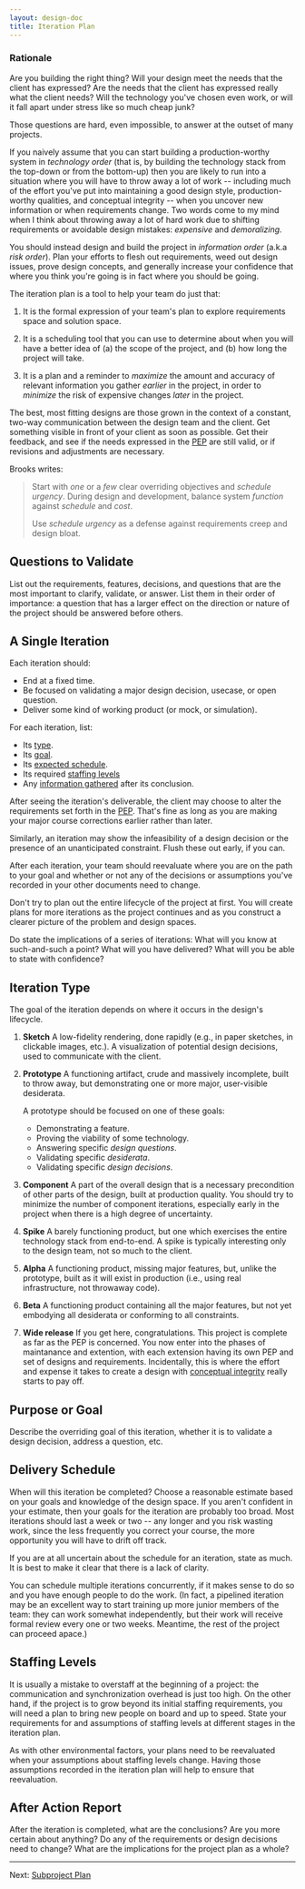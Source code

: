 ```yaml
---
layout: design-doc
title: Iteration Plan
---
```


### Rationale

Are you building the right thing? Will your design meet the needs that the
client has expressed? Are the needs that the client has expressed really what
the client needs? Will the technology you've chosen even work, or will it fall
apart under stress like so much cheap junk?

Those questions are hard, even impossible, to answer at the outset of many
projects.

If you naively assume that you can start building a production-worthy system in
*technology order* (that is, by building the technology stack from the top-down
or from the bottom-up) then you are likely to run into a situation where you
will have to throw away a lot of work -- including much of the effort you've put
into maintaining a good design style, production-worthy qualities, and
conceptual integrity -- when you uncover new information or when requirements
change. Two words come to my mind when I think about throwing away a lot of hard
work due to shifting requirements or avoidable design mistakes: *expensive* and
*demoralizing*.

You should instead design and build the project in *information order* (a.k.a
*risk order*). Plan your efforts to flesh out requirements, weed out design
issues, prove design concepts, and generally increase your confidence that where
you think you're going is in fact where you should be going.

The iteration plan is a tool to help your team do just that:

1. It is the formal expression of your team's plan to explore requirements space
   and solution space.

2. It is a scheduling tool that you can use to determine about when you will
   have a better idea of (a) the scope of the project, and (b) how long the
   project will take.

3. It is a plan and a reminder to *maximize* the amount and accuracy of relevant
   information you gather *earlier* in the project, in order to *minimize* the
   risk of expensive changes *later* in the project.

The best, most fitting designs are those grown in the context of a constant,
two-way communication between the design team and the client. Get something
visible in front of your client as soon as possible. Get their feedback, and see
if the needs expressed in the [PEP][1] are still valid, or if revisions and
adjustments are necessary.

Brooks writes:

> Start with *one* or a *few* clear overriding objectives and *schedule
> urgency*. During design and development, balance system *function* against
> *schedule* and *cost*.
>
> Use *schedule urgency* as a defense against requirements creep and design
> bloat.


Questions to Validate
----------------------------------------------------------------------

List out the requirements, features, decisions, and questions that are the most
important to clarify, validate, or answer.  List them in their order of
importance: a question that has a larger effect on the direction or nature of
the project should be answered before others.


A Single Iteration
----------------------------------------------------------------------

Each iteration should:

- End at a fixed time.
- Be focused on validating a major design decision, usecase, or open question.
- Deliver some kind of working product (or mock, or simulation).

For each iteration, list:

- Its [type](#iteration-type).
- Its [goal](#purpose-or-goal).
- Its [expected schedule](#delivery-schedule).
- Its required [staffing levels](#staffing-levels)
- Any [information gathered](#after-action-report) after its conclusion.

After seeing the iteration's deliverable, the client may choose to alter the
requirements set forth in the [PEP][1].  That's fine as long as you are making
your major course corrections earlier rather than later.

Similarly, an iteration may show the infeasibility of a design decision or the
presence of an unanticipated constraint. Flush these out early, if you can.

After each iteration, your team should reevaluate where you are on the path to
your goal and whether or not any of the decisions or assumptions you've recorded
in your other documents need to change.

Don't try to plan out the entire lifecycle of the project at first. You will
create plans for more iterations as the project continues and as you construct a
clearer picture of the problem and design spaces.

Do state the implications of a series of iterations: What will you know at
such-and-such a point? What will you have delivered? What will you be able to
state with confidence?


Iteration Type
----------------------------------------------------------------------

The goal of the iteration depends on where it occurs in the design's lifecycle.

1. **Sketch** A low-fidelity rendering, done rapidly (e.g., in paper sketches,
   in clickable images, etc.). A visualization of potential design decisions,
   used to communicate with the client.

2. **Prototype** A functioning artifact, crude and massively incomplete, built
   to throw away, but demonstrating one or more major, user-visible desiderata.

    A prototype should be focused on one of these goals:

    - Demonstrating a feature.
    - Proving the viability of some technology.
    - Answering specific *design questions*.
    - Validating specific *desiderata*.
    - Validating specific *design decisions*.

3. **Component** A part of the overall design that is a necessary precondition
   of other parts of the design, built at production quality. You should try to
   minimize the number of component iterations, especially early in the project
   when there is a high degree of uncertainty.

4. **Spike** A barely functioning product, but one which exercises the entire
   technology stack from end-to-end. A spike is typically interesting only to
   the design team, not so much to the client.

5. **Alpha** A functioning product, missing major features, but, unlike the
   prototype, built as it will exist in production (i.e., using real
   infrastructure, not throwaway code).

6. **Beta** A functioning product containing all the major features, but not
   yet embodying all desiderata or conforming to all constraints.

7. **Wide release** If you get here, congratulations. This project is complete
   as far as the PEP is concerned. You now enter into the phases of maintanance
   and extention, with each extension having its own PEP and set of designs and
   requirements. Incidentally, this is where the effort and expense it takes to
   create a design with [conceptual integrity][2] really starts to pay off.


Purpose or Goal
----------------------------------------------------------------------

Describe the overriding goal of this iteration, whether it is to validate a
design decision, address a question, etc.


Delivery Schedule
----------------------------------------------------------------------

When will this iteration be completed? Choose a reasonable estimate based on
your goals and knowledge of the design space. If you aren't confident in your
estimate, then your goals for the iteration are probably too broad. Most
iterations should last a week or two -- any longer and you risk wasting work,
since the less frequently you correct your course, the more opportunity you will
have to drift off track.

If you are at all uncertain about the schedule for an iteration, state as
much. It is best to make it clear that there is a lack of clarity.

You can schedule multiple iterations concurrently, if it makes sense to do so
and you have enough people to do the work. (In fact, a pipelined iteration may
be an excellent way to start training up more junior members of the team: they
can work somewhat independently, but their work will receive formal review every
one or two weeks. Meantime, the rest of the project can proceed apace.)


Staffing Levels
----------------------------------------------------------------------

It is usually a mistake to overstaff at the beginning of a project: the
communication and synchronization overhead is just too high. On the other hand,
if the project is to grow beyond its initial staffing requirements, you will
need a plan to bring new people on board and up to speed.  State your
requirements for and assumptions of staffing levels at different stages in the
iteration plan.

As with other environmental factors, your plans need to be reevaluated when your
assumptions about staffing levels change. Having those assumptions recorded in
the iteration plan will help to ensure that reevaluation.


After Action Report
----------------------------------------------------------------------

After the iteration is completed, what are the conclusions? Are you more
certain about anything? Do any of the requirements or design decisions need to
change? What are the implications for the project plan as a whole?


----------------------------------------------------------------------
Next: [Subproject Plan](subproject-plan.html)

[1]: http://nerdflation.github.com/design/pep.html
[2]: http://nerdflation.github.com/design/2010/04/06/design-of-design.html
